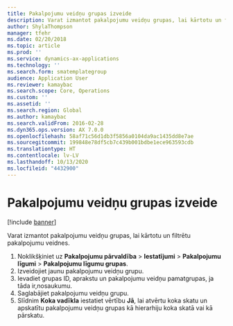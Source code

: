 ```yaml
---
title: Pakalpojumu veidņu grupas izveide
description: Varat izmantot pakalpojumu veidņu grupas, lai kārtotu un filtrētu pakalpojumu veidnes.
author: ShylaThompson
manager: tfehr
ms.date: 02/20/2018
ms.topic: article
ms.prod: ''
ms.service: dynamics-ax-applications
ms.technology: ''
ms.search.form: smatemplategroup
audience: Application User
ms.reviewer: kamaybac
ms.search.scope: Core, Operations
ms.custom: ''
ms.assetid: ''
ms.search.region: Global
ms.author: kamaybac
ms.search.validFrom: 2016-02-28
ms.dyn365.ops.version: AX 7.0.0
ms.openlocfilehash: 58af71c56d1db3f5856a0104da9ac1435dd8e7ae
ms.sourcegitcommit: 199848e78df5cb7c439b001bdbe1ece963593cdb
ms.translationtype: HT
ms.contentlocale: lv-LV
ms.lasthandoff: 10/13/2020
ms.locfileid: "4432900"
---
```

# <a name="create-a-service-template-group"></a>Pakalpojumu veidņu grupas izveide  

[!include [banner](../includes/banner.md)]

Varat izmantot pakalpojumu veidņu grupas, lai kārtotu un filtrētu pakalpojumu veidnes.

1. Noklikšķiniet uz **Pakalpojumu pārvaldība** \> **Iestatījumi** \> **Pakalpojumu līgumi** \> **Pakalpojumu līgumu grupas**.
2. Izveidojiet jaunu pakalpojumu veidņu grupu.
3. Ievadiet grupas ID, aprakstu un pakalpojumu veidņu pamatgrupas, ja tāda ir,nosaukumu.
4. Saglabājiet pakalpojumu veidņu grupu.
5. Slīdnim **Koka vadīkla** iestatiet vērtību **Jā**, lai atvērtu koka skatu un apskatītu pakalpojumu veidņu grupas kā hierarhiju koka skatā vai kā pārskatu.



